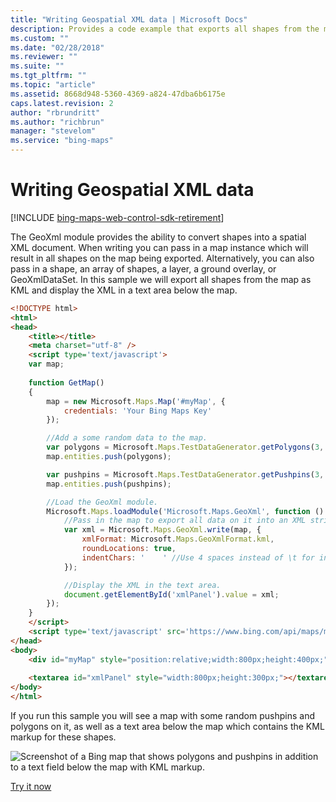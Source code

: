 ```yaml
---
title: "Writing Geospatial XML data | Microsoft Docs"
description: Provides a code example that exports all shapes from the map as KML and displays the XML in a text area below the map.
ms.custom: ""
ms.date: "02/28/2018"
ms.reviewer: ""
ms.suite: ""
ms.tgt_pltfrm: ""
ms.topic: "article"
ms.assetid: 8668d948-5360-4369-a824-47dba6b6175e
caps.latest.revision: 2
author: "rbrundritt"
ms.author: "richbrun"
manager: "stevelom"
ms.service: "bing-maps"
---
```


# Writing Geospatial XML data

[!INCLUDE [bing-maps-web-control-sdk-retirement](../../includes/bing-maps-web-control-sdk-retirement.md)]

The GeoXml module provides the ability to convert shapes into a spatial XML document. When writing you can pass in a map instance which will result in all shapes on the map being exported. Alternatively, you can also pass in a shape, an array of shapes, a layer, a ground overlay, or GeoXmlDataSet. In this sample we will export all shapes from the map as KML and display the XML in a text area below the map.

```html
<!DOCTYPE html>
<html>
<head>
    <title></title>
    <meta charset="utf-8" />
    <script type='text/javascript'>
    var map;
  
    function GetMap()
    {
        map = new Microsoft.Maps.Map('#myMap', {
            credentials: 'Your Bing Maps Key'
        });

        //Add a some random data to the map.
        var polygons = Microsoft.Maps.TestDataGenerator.getPolygons(3, map.getBounds(), 5, null, null, true);
        map.entities.push(polygons);

        var pushpins = Microsoft.Maps.TestDataGenerator.getPushpins(3, map.getBounds());
        map.entities.push(pushpins);

        //Load the GeoXml module.
        Microsoft.Maps.loadModule('Microsoft.Maps.GeoXml', function () {
            //Pass in the map to export all data on it into an XML string.
            var xml = Microsoft.Maps.GeoXml.write(map, {
                xmlFormat: Microsoft.Maps.GeoXmlFormat.kml,
                roundLocations: true,
                indentChars: '    ' //Use 4 spaces instead of \t for indenting as it looks better in the textarea.
            });

            //Display the XML in the text area.
            document.getElementById('xmlPanel').value = xml;
        });
    }
    </script>
    <script type='text/javascript' src='https://www.bing.com/api/maps/mapcontrol?callback=GetMap&branch=experimental' async defer></script>
</head>
<body>
    <div id="myMap" style="position:relative;width:800px;height:400px;"></div>
    
    <textarea id="xmlPanel" style="width:800px;height:300px;"></textarea>
</body>
</html>
```

If you run this sample you will see a map with some random pushpins and polygons on it, as well as a text area below the map which contains the KML markup for these shapes.

![Screenshot of a Bing map that shows polygons and pushpins in addition to a text field below the map with KML markup.](../../media/bmv8-geoxmlwrite.PNG)
 
[Try it now](https://bingmapsv8samples.azurewebsites.net/#GeoXml%20-%20Write)
